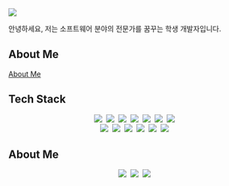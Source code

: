 <img src="https://capsule-render.vercel.app/api?type=waving&color=auto&height=300&section=header&text=Yeonjun%20Kim&fontSize=90" />
<p>안녕하세요, 저는 소프트웨어 분야의 전문가를 꿈꾸는 학생 개발자입니다.</p>

<h2>About Me</h2>
<p aign="center">
  <a href="https://sites.google.com/view/yeonjunkim">About Me</a>
</p>

<h2>Tech Stack</h2>
<p align="center">
  <img src="https://img.shields.io/badge/C++-A8B9CC?style=flat-square&logo=C&logoColor=white"/></a>&nbsp 
  <img src="https://img.shields.io/badge/C++-00599C?style=flat-square&logo=C%2B%2B&logoColor=white"/></a>&nbsp 
  <img src="https://img.shields.io/badge/C%23-239120?style=flat-square&logo=C%20Sharp&logoColor=white"/></a>&nbsp
  <img src="https://img.shields.io/badge/%2ENET-512BD4?style=flat-square&logo=%2ENET&logoColor=white"/></a>&nbsp
  <img src="https://img.shields.io/badge/Unity-000000?style=flat-square&logo=Unity&logoColor=white"/></a>&nbsp
  <img src="https://img.shields.io/badge/Python-3766AB?style=flat-square&logo=Python&logoColor=white"/></a>&nbsp
  <img src="https://img.shields.io/badge/TensorFlow-FF6F00?style=square&logo=TensorFlow&logoColor=white"/></a>&nbsp
  <br>
  <img src="https://img.shields.io/badge/HTML5-E34F26?style=square&logo=HTML5&logoColor=white"/></a>&nbsp  
  <img src="https://img.shields.io/badge/CSS3-1572B6?style=square&logo=CSS3&logoColor=white"/></a>&nbsp    
  <img src="https://img.shields.io/badge/Tailwind CSS-06B6D4?style=square&logo=Tailwind CSS&logoColor=white"/></a>&nbsp  
  <img src="https://img.shields.io/badge/JavaScript-F7DF1E?style=square&logo=JavaScript&logoColor=white"/></a>&nbsp  
  <img src="https://img.shields.io/badge/React-61DAFB?style=square&logo=React&logoColor=white"/></a>&nbsp  
  <img src="https://img.shields.io/badge/Next.js-000000?style=square&logo=Next.js&logoColor=white"/></a>&nbsp  
</p>

<h2>About Me</h2>
<p align="center">
  <a href="https://sites.google.com/view/yeonjunkim"><img src="https://img.shields.io/badge/Portfolio-4285F4?style=flat-square&logo=Google%20Drive&logoColor=white&link=https://blog.naver.com/kyjun0803"/></a>&nbsp
  <a href="https://blog.naver.com/kyjun0803"><img src="https://img.shields.io/badge/Naver%20Blog-03C75A?style=flat-square&logo=Naver&logoColor=white&link=https://blog.naver.com/kyjun0803"/></a>&nbsp
  <a href="https://www.instagram.com/yeonjun_83/"><img src="https://img.shields.io/badge/Instagram-E4405F?style=flat-square&logo=Instagram&logoColor=white&link=https://www.instagram.com/yeonjun_83/"/></a>&nbsp
</p>
